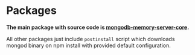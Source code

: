 # Packages

**The main package with source code is [mongodb-memory-server-core](./mongodb-memory-server-core).**

All other packages just include `postinstall` script which downloads mongod binary on npm install with provided default configuration.
